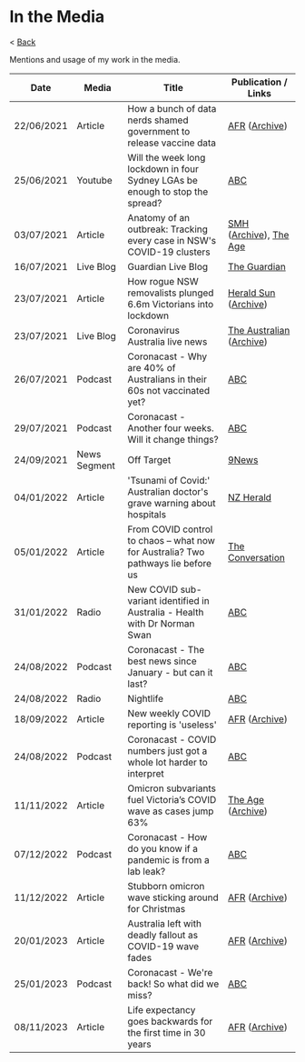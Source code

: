 # In the Media

< [Back](README.md)

Mentions and usage of my work in the media.

| Date | Media | Title | Publication / Links |
|---|---|---|---|
| 22/06/2021 | Article | How a bunch of data nerds shamed government to release vaccine data | [AFR](https://www.afr.com/policy/health-and-education/how-a-bunch-of-data-nerds-shamed-government-to-release-vaccine-data-20210622-p5835p) ([Archive](https://archive.is/tWtNc)) |
| 25/06/2021 | Youtube | Will the week long lockdown in four Sydney LGAs be enough to stop the spread? | [ABC](https://www.youtube.com/watch?v=nEIPPPBhy6w) |
| 03/07/2021 | Article | Anatomy of an outbreak: Tracking every case in NSW's COVID-19 clusters | [SMH](https://www.smh.com.au/national/nsw/anatomy-of-an-outbreak-tracking-every-case-in-nsw-s-covid-19-clusters-20210702-p5868l.html) ([Archive](https://archive.is/6Mg31)), [The Age](https://www.theage.com.au/national/nsw/anatomy-of-an-outbreak-tracking-every-case-in-nsw-s-covid-19-clusters-20210702-p5868l.html) |
| 16/07/2021 | Live Blog | Guardian Live Blog | [The Guardian](https://www.theguardian.com/australia-news/live/2021/jul/16/covid-australia-live-update-melbourne-sydney-lockdown-national-cabinet-daniel-andrews-gladys-berejiklian-coronavirus?page=with:block-60f104658f08331a6b2888f8#block-60f104658f08331a6b2888f8) |
| 23/07/2021 | Article | How rogue NSW removalists plunged 6.6m Victorians into lockdown | [Herald Sun](https://www.heraldsun.com.au/coronavirus/how-rogue-nsw-removalists-plunged-66m-victorians-into-lockdown/news-story/bfa24456e7a7cf4ccc320b0615b0c42e) ([Archive](https://archive.is/RbDKI)) |
| 23/07/2021 | Live Blog | Coronavirus Australia live news | [The Australian](https://www.theaustralian.com.au/nation/politics/coronavirus-australia-live-news-australiawest-indies-odi-suspended-over-positive-covid19-case/news-story/cb70efc94f214bcae8d61b9d27389a72) ([Archive](https://archive.is/tJ66I)) |
| 26/07/2021 | Podcast | Coronacast - Why are 40% of Australians in their 60s not vaccinated yet? | [ABC](https://www.abc.net.au/radio/programs/coronacast/why-are-40-of-australians-in-their-60s-not-vaccinated-yet/13469632) |
| 29/07/2021 | Podcast | Coronacast - Another four weeks. Will it change things? | [ABC](https://www.abc.net.au/radio/programs/coronacast/another-four-weeks-will-it-change-things/13474244) |
| 24/09/2021 | News Segment | Off Target | [9News](https://twitter.com/9NewsMelb/status/1441314876308156423) |
| 04/01/2022 | Article | 'Tsunami of Covid:' Australian doctor's grave warning about hospitals | [NZ Herald](https://www.nzherald.co.nz/world/tsunami-of-covid-australian-doctors-grave-warning-about-hospitals/66CR5BHYMMANTTD5LHG7LKDOJM/) |
| 05/01/2022 | Article | From COVID control to chaos – what now for Australia? Two pathways lie before us | [The Conversation](https://theconversation.com/from-covid-control-to-chaos-what-now-for-australia-two-pathways-lie-before-us-174325) |
| 31/01/2022 | Radio | New COVID sub-variant identified in Australia - Health with Dr Norman Swan | [ABC](https://www.abc.net.au/radionational/programs/breakfast/new-covid-sub-variant-health-with-dr-norman-swan/13733914) |
| 24/08/2022 | Podcast | Coronacast - The best news since January - but can it last? | [ABC](https://www.abc.net.au/radio/programs/coronacast/the-best-news-since-january-but-can-it-last/101360990) |
| 24/08/2022 | Radio | Nightlife | [ABC](https://www.abc.net.au/radio/programs/nightlife/nightlife/14023824) |
| 18/09/2022 | Article | New weekly COVID reporting is 'useless' | [AFR](https://www.afr.com/policy/health-and-education/new-weekly-covid-reporting-is-useless-20220918-p5biy5) ([Archive](https://archive.ph/PdX2i)) |
| 24/08/2022 | Podcast | Coronacast - COVID numbers just got a whole lot harder to interpret | [ABC](https://www.abc.net.au/radio/programs/coronacast/covid-numbers-just-got-a-whole-lot-harder-to-interpret/101454620) |
| 11/11/2022 | Article | Omicron subvariants fuel Victoria’s COVID wave as cases jump 63% | [The Age](https://www.theage.com.au/national/victoria/omicron-subvariants-fuel-victoria-s-covid-wave-as-cases-jump-63-per-cent-20221111-p5bxjj.html) ([Archive](https://archive.ph/5rN34)) |
| 07/12/2022 | Podcast | Coronacast - How do you know if a pandemic is from a lab leak? | [ABC](https://www.abc.net.au/radio/programs/coronacast/how-do-you-know-if-a-pandemic-is-from-a-lab-leak/101738642) |
| 11/12/2022 | Article | Stubborn omicron wave sticking around for Christmas | [AFR](https://www.afr.com/policy/health-and-education/stubborn-omicron-wave-sticking-around-for-christmas-20221209-p5c56e) ([Archive](https://archive.vn/dSdJa)) |
| 20/01/2023 | Article | Australia left with deadly fallout as COVID-19 wave fades | [AFR](https://www.afr.com/policy/health-and-education/australia-left-with-deadly-fallout-as-covid-19-wave-fades-20230120-p5ce8b) ([Archive](https://archive.md/OKyS2)) |
| 25/01/2023 | Podcast | Coronacast - We're back! So what did we miss? | [ABC](https://www.abc.net.au/radio/programs/coronacast/we-re-back-so-what-did-we-miss/101886254) |
| 08/11/2023 | Article | Life expectancy goes backwards for the first time in 30 years | [AFR](https://www.afr.com/policy/health-and-education/life-expectancy-goes-backwards-for-first-time-in-30-years-20231108-p5eii8) ([Archive](https://archive.is/Wg6zP)) |